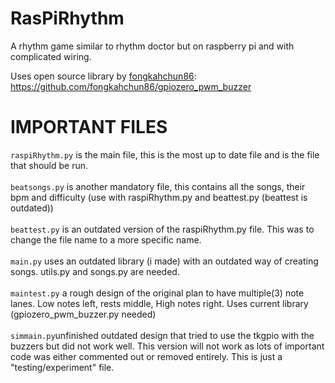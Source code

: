 # RasPiRhythm
A rhythm game similar to rhythm doctor but on raspberry pi and with complicated wiring.


Uses open source library by [fongkahchun86](https://github.com/fongkahchun86): https://github.com/fongkahchun86/gpiozero_pwm_buzzer


# IMPORTANT FILES #
`raspiRhythm.py` is the main file, this is the most up to date file and is the file that should be run.
<br />
<br />
`beatsongs.py` is another mandatory file, this contains all the songs, their bpm and difficulty (use with raspiRhythm.py and beattest.py (beattest is outdated))
<br />
<br />
`beattest.py` is an outdated version of the raspiRhythm.py file. This was to change the file name to a more specific name.
<br />
<br />
`main.py` uses an outdated library (i made) with an outdated way of creating songs. utils.py and songs.py are needed.
<br />
<br />
`maintest.py` a rough design of the original plan to have multiple(3) note lanes. Low notes left, rests middle, High notes right. Uses current library (gpiozero_pwm_buzzer.py needed)
<br />
<br />
`simmain.py`unfinished outdated design that tried to use the tkgpio with the buzzers but did not work well. This version will not work as lots of important code was either commented out or removed entirely. This is just a "testing/experiment" file.
